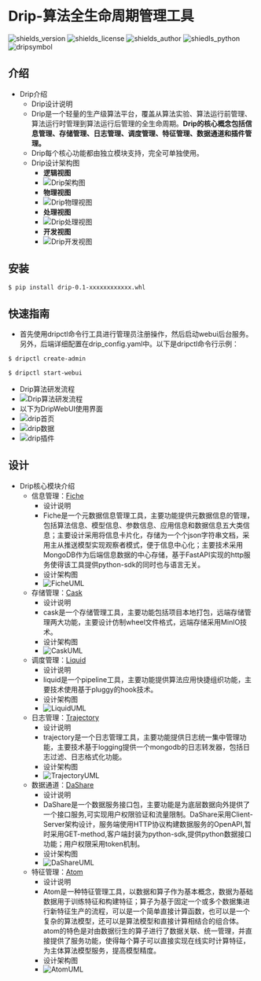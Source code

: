 # Drip-算法全生命周期管理工具

![shields_version](/static/shields_version.svg)  ![shields_license](/static/shields_license.svg)  ![shields_author](/static/shields_author.svg)  ![shiedls_python](/static/shields_python.svg) 
![dripsymbol](/static/dripsymbol.JPG)

## 介绍
+ Drip介绍
  + Drip设计说明
  + Drip是一个轻量的生产级算法平台，覆盖从算法实验、算法运行前管理、算法运行时管理到算法运行后管理的全生命周期。**Drip的核心概念包括信息管理、存储管理、日志管理、调度管理、特征管理、数据通道和插件管理。**
  + Drip每个核心功能都由独立模块支持，完全可单独使用。
  + Drip设计架构图
  	+ **逻辑视图**
  	+ ![Drip架构图](/static/Drip总体架构图.PNG)
  	+ **物理视图**
  	+ ![Drip物理视图](/static/Drip物理视图.PNG)
  	+ **处理视图**
  	+ ![Drip处理视图](/static/Drip处理视图.PNG)
  	+ **开发视图**
  	+ ![Drip开发视图](/static/Drip开发视图.PNG)

## 安装
```bash
$ pip install drip-0.1-xxxxxxxxxxxx.whl
```

## 快速指南
+ 首先使用dripctl命令行工具进行管理员注册操作，然后启动webui后台服务。另外，后端详细配置在drip_config.yaml中。以下是dripctl命令行示例：
```bash 
$ dripctl create-admin

$ dripctl start-webui
```
+ Drip算法研发流程
+ ![Drip算法研发流程](/static/Drip流程图.PNG)
+ 以下为DripWebUI使用界面
+ ![drip首页](/static/driphomepage.JPG)
+ ![drip数据](/static/dripdatainfo.JPG)
+ ![drip插件](/static/dripttyd.JPG)

## 设计
+ Drip核心模块介绍
  + 信息管理：[Fiche](https://github.com/redblue0216/Fiche)
  	+ 设计说明
  	+ Fiche是一个元数据信息管理工具，主要功能提供元数据信息的管理，包括算法信息、模型信息、参数信息、应用信息和数据信息五大类信息；主要设计采用将信息卡片化，存储为一个个json字符串文档，采用主从推送模型实现观察者模式，便于信息中心化；主要技术采用MongoDB作为后端信息数据的中心存储，基于FastAPI实现的http服务使得该工具提供python-sdk的同时也与语言无关。
  	+ 设计架构图
  	+ ![FicheUML](/static/FicheUML.PNG)
  + 存储管理：[Cask](https://github.com/redblue0216/Cask)
  	+ 设计说明
  	+ cask是一个存储管理工具，主要功能包括项目本地打包，远端存储管理两大功能，主要设计仿制wheel文件格式，远端存储采用MinIO技术。
  	+ 设计架构图
  	+ ![CaskUML](/static/CaskUML.PNG)
  + 调度管理：[Liquid](https://github.com/redblue0216/Liquid)
  	+ 设计说明
  	+ liquid是一个pipeline工具，主要功能提供算法应用快捷组织功能，主要技术使用基于pluggy的hook技术。
  	+ 设计架构图
  	+ ![LiquidUML](/static/LiquidUML.PNG)
  + 日志管理：[Trajectory](https://github.com/redblue0216/Trajectory)
  	+ 设计说明
  	+ trajectory是一个日志管理工具，主要功能提供日志统一集中管理功能，主要技术基于logging提供一个mongodb的日志转发器，包括日志过滤、日志格式化功能。
  	+ 设计架构图
  	+ ![TrajectoryUML](/static/TrajectoryUML.PNG)
  + 数据通道：[DaShare](https://github.com/redblue0216/DaShare)
  	+ 设计说明
  	+ DaShare是一个数据服务接口包，主要功能是为底层数据向外提供了一个接口服务,可实现用户权限验证和流量限制。DaShare采用Client-Server架构设计，服务端使用HTTP协议构建数据服务的OpenAPI,暂时采用GET-method,客户端封装为python-sdk,提供python数据接口功能；用户权限采用token机制。
  	+ 设计架构图
  	+ ![DaShareUML](/static/DaShareUML.PNG)
  + 特征管理：[Atom](https://github.com/redblue0216/Atom)
  	+ 设计说明
  	+ Atom是一种特征管理工具，以数据和算子作为基本概念，数据为基础数据用于训练特征和构建特征；算子为基于固定一个或多个数据集进行新特征生产的流程，可以是一个简单直接计算函数，也可以是一个复杂的算法模型，还可以是算法模型和直接计算相结合的组合体。atom的特色是对由数据衍生的算子进行了数据关联、统一管理，并直接提供了服务功能，使得每个算子可以直接实现在线实时计算特征，为主体算法模型服务，提高模型精度。
  	+ 设计架构图
  	+ ![AtomUML](/static/AtomUML.PNG)





